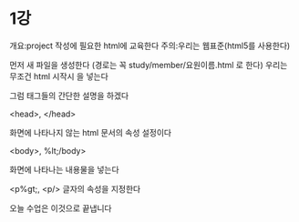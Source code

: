 <h1>1강</h1>

개요:project 작성에 필요한 html에 교육한다
주의:우리는 웹표준(html5를 사용한다)

먼저 새 파일을 생성한다
(경로는 꼭 study/member/요원이름.html 로 한다)
우리는 무조건 html 시작시 <!doctype html>을 넣는다

그럼 태그들의 간단한 설명을 하겠다

&lt;head&gt;, &lt;/head&gt;

화면에 나타나지 않는 html 문서의 속성 설정이다

&lt;body&gt;, %lt;/body&gt;

화면에 나타나는 내용물을 넣는다

&lt;p%gt;, &lt;p/&gt;
글자의 속성을 지정한다

오늘 수업은 이것으로 끝냅니다
